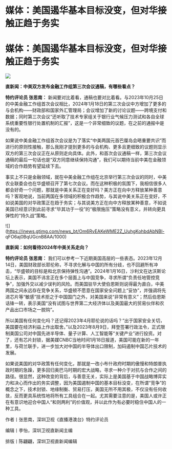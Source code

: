 # 媒体：美国遏华基本目标没变，但对华接触正趋于务实

# 媒体：美国遏华基本目标没变，但对华接触正趋于务实

![](https://inews.gtimg.com/news_bt/Otpxpf5o6nqTU8s9lkuqrbzk_ptaqqDZ67NTpG7b4zj8wAA/1000)

**直新闻：中美双方发布金融工作组第三次会议通稿，有哪些看点？**

**特约评论员 张思南：**
新闻要对比着看，通稿也要对比着看。与2023年10月25日的中美金融工作组首次会议相比，2024年1月18日的第三次会议中方增加了更多的与会机构——财政部和国家外汇管理局；会议增加了新的讨论议题——跨境支付和数据；同时第三次会议“还听取了技术专家组关于银行业气候压力测试和各自全球系统重要性银行处置机制的汇报”，这是一个非常细致的议题，在之前的通报中是没有的。

如果说中美金融工作组首次会议是为了落实“中美两国元首巴厘岛会晤重要共识”而进行的原则性接触，那么我刚才提到更多的与会机构、更多且更细致的议题则显示双方的第三次会议正在从原则走向具体。此外，和首次会议通稿一样，第三次会议通稿的最后一句话也是“双方同意继续保持沟通”，我们可以期待当前中美在金融领域的合作趋势有望延续下去。

事实上不只是金融领域，就在中美金融工作组在北京举行第三次会议的同时，中美农业联委会也在华盛顿召开了第七次会议。而在这种积极的氛围下，我相信很多人都会好奇一个问题，那就是中美关系正在变好吗？美方正在向中方释放某种善意吗？客观地说，当前两国在多领域的积极合作趋势，与其说中美关系正在变好，不如说美国的对华政策正在趋于务实；与其说美方正在向中方释放某种善意，不如说美国已经意识到此前寻求“毕其功于一役”的“极限施压”策略没有意义，并转向更具弹性的“持久战”策略。

![](https://inews.gtimg.com/news_bt/Om6RvEAKeWME2Z_UuhgKohbdAbNBl-
qFO6aj0BqUGcnB8AA/1000)

**直新闻：如何看待2024年中美关系走向？**

**特约评论员 张思南：**
我们可以参考一下近期美国高层的一些表态。2023年12月14日，美国财政部长耶伦称，不寻求化解与中国的所有分歧，也不回避所有冲击，“华盛顿的目标是和北京保持弹性沟通”。2024年1月16日，沙利文在达沃斯论坛上表示，美国不讳言正在多个层面上与中国竞争，寻求所谓“负责任地管控竞争”，加强外交以减少误判的风险。而美国驻华大使伯恩斯则说得最为直白，中美两国之间永远存在竞争关系，华盛顿不愿意在国家安全问题上“妥协”，并强调将先进芯片等“敏感”技术拒之于中国国门之外，对美国来说“非常有意义”；然后伯恩斯话锋一转，表示美国“没有试图与世界第二大经济体以及美国最大的贸易伙伴和农产品出口市场之一脱钩”。

所以美国有任何变化吗？还记得2023年4月耶伦说的话吗？“出于国家安全关切，美国要在经济利益上作出取舍。”以及2023年8月9日，拜登签署行政法令，正式限制美国公司对中国先进半导体、量子计算、人工智能等“关键产业”进行投资。对了，还有芯片封锁，据美媒CNBC当地时间1月18日报道，美国可能在新的一年里，与荷兰联手，进一步加大对中国的半导体出口限制，加码遏制中国芯片技术的发展。

如果说美国的对华政策有任何变化，那就是一改小布什政府时期的傲慢和特朗普执政时期的急躁，更多回归奥巴马时期的宏大战略，寻求一种介于对抗与合作之间的路径。很显然，这种改变的背后，与善意无关，实际上是美国基于中国战略博弈实力和决心而作出的务实调整，因为美国遏制中国的基本目标没变，在所谓“竞争”的概念之下，技术封锁、地缘制衡、贸易打压，美国无所不用其极，不仅没有任何收敛，反而更具系统性地将所有工具组合在一起。尤其需要注意的是，美国人或许正在有意识地迎合中国人“和则两利”的价值观，并以此作为有必要时稳住中国人的一种工具。

作者丨张思南，深圳卫视《直播港澳台》特约评论员

编辑丨李怡，深圳卫视直新闻主编

排版丨陈翩翩，深圳卫视直新闻编辑


